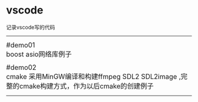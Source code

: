 # vscode
记录vscode写的代码

---

<font size=4> #demo01 </font> \
<font size=4> boost asio网络库例子 </font> 

<font size=4> #demo02 </font> \
<font size=4> cmake  采用MinGW编译和构建ffmpeg SDL2 SDL2image ,完整的cmake构建方式，作为以后cmake的创建例子</font> 





---
